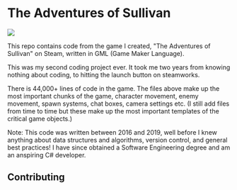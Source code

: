 # The Adventures of Sullivan

![](https://github.com/austinmarshb/the_adventures_of_sullivan/blob/main/sullivangif.gif?raw=true)

This repo contains code from the game I created, "The Adventures of Sullivan" on Steam, written in GML (Game Maker Language).

This was my second coding project ever. It took me two years from knowing nothing about coding, to hitting the launch button on steamworks.

There is 44,000+ lines of code in the game. The files above make up the most important chunks of the game, character movement, enemy movement, spawn systems, chat boxes, camera settings etc. (I still add files from time to time but these make up the most important templates of the critical game objects.)

Note: This code was written between 2016 and 2019, well before I knew anything about data structures and algorithms, version control, and general best practices! I have since obtained a Software Engineering degree and am an anspiring C# developer.

## Contributing
